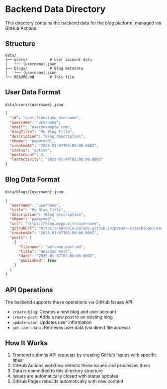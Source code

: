 # Backend Data Directory

This directory contains the backend data for the blog platform, managed via GitHub Actions.

## Structure

```
data/
├── users/          # User account data
│   └── {username}.json
├── blogs/          # Blog metadata
│   └── {username}.json
└── README.md       # This file
```

## User Data Format

`data/users/{username}.json`:
```json
{
  "id": "user_timestamp_username",
  "username": "username",
  "email": "user@example.com",
  "blogTitle": "My Blog Title",
  "description": "Blog description",
  "theme": "papermod",
  "createdAt": "2025-01-07T05:00:00.000Z",
  "status": "active",
  "postsCount": 0,
  "lastActivity": "2025-01-07T05:00:00.000Z"
}
```

## Blog Data Format

`data/blogs/{username}.json`:
```json
{
  "username": "username",
  "title": "My Blog Title",
  "description": "Blog description",
  "theme": "papermod",
  "url": "https://blog.mypp.site/username",
  "githubUrl": "https://antonio-parada.github.io/parada-site/blogs/username",
  "createdAt": "2025-01-07T05:00:00.000Z",
  "posts": [
    {
      "filename": "welcome-post.md",
      "title": "Welcome Post",
      "date": "2025-01-07T05:00:00.000Z",
      "published": true
    }
  ]
}
```

## API Operations

The backend supports these operations via GitHub Issues API:

- `create-blog`: Creates a new blog and user account
- `create-post`: Adds a new post to an existing blog
- `update-user`: Updates user information
- `get-user-data`: Retrieves user data (via direct file access)

## How It Works

1. Frontend submits API requests by creating GitHub Issues with specific titles
2. GitHub Actions workflow detects these issues and processes them
3. Data is committed to this directory structure
4. Issues are automatically closed with status updates
5. GitHub Pages rebuilds automatically with new content
